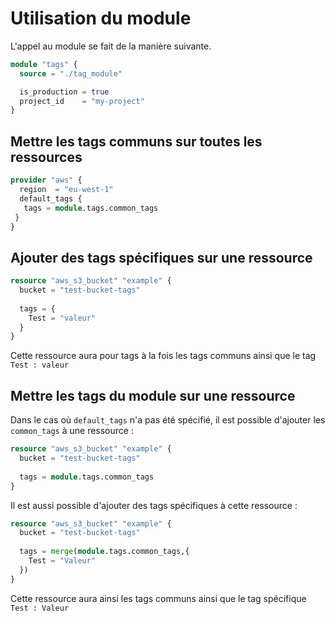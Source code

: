 # Utilisation du module

L'appel au module se fait de la manière suivante.

```tf
module "tags" {
  source = "./tag_module"

  is_production = true
  project_id    = "my-project"
}
```

## Mettre les tags communs sur toutes les ressources

```tf
provider "aws" {
  region  = "eu-west-1"
  default_tags {
   tags = module.tags.common_tags
 }
}
```

## Ajouter des tags spécifiques sur une ressource

```tf
resource "aws_s3_bucket" "example" {
  bucket = "test-bucket-tags"
  
  tags = {
    Test = "valeur"
  }
}
```

Cette ressource aura pour tags à la fois les tags communs ainsi que le tag `Test : valeur`

## Mettre les tags du module sur une ressource

Dans le cas où `default_tags` n'a pas été spécifié, il est possible d'ajouter les `common_tags` à une ressource :

```tf
resource "aws_s3_bucket" "example" {
  bucket = "test-bucket-tags"
  
  tags = module.tags.common_tags
}
```

Il est aussi possible d'ajouter des tags spécifiques à cette ressource :

```tf
resource "aws_s3_bucket" "example" {
  bucket = "test-bucket-tags"
  
  tags = merge(module.tags.common_tags,{
    Test = "Valeur"
  })
}
```

Cette ressource aura ainsi les tags communs ainsi que le tag spécifique `Test : Valeur`
